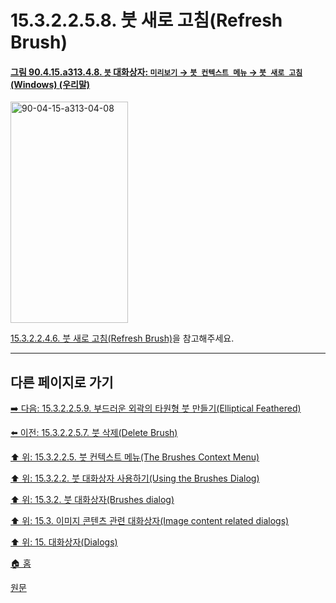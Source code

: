 # 15.3.2.2.5.8. 붓 새로 고침(Refresh Brush)

<a id="90-04-15-a313-04-08"></a>

#### [그림 90.4.15.a313.4.8. `붓` 대화상자: `미리보기` → `붓 컨텍스트 메뉴` → `붓 새로 고침` (Windows) (우리말)](./90-04-0015-brushes.md#90-04-15-a313-04-08)
<img width="188" height="354" alt="90-04-15-a313-04-08" src="https://github.com/user-attachments/assets/74a8494d-9946-48bc-9efe-4e6a21861efb" />

[15.3.2.2.4.6. 붓 새로 고침(Refresh Brush)](./15-03-02-02-04-06-refresh_brush.md)을 참고해주세요.

***

## 다른 페이지로 가기

[➡️ 다음: 15.3.2.2.5.9. 부드러운 외곽의 타원형 붓 만들기(Elliptical Feathered)](./15-03-02-02-05-09-elliptical_featherered.md)

[⬅️ 이전: 15.3.2.2.5.7. 붓 삭제(Delete Brush)](./15-03-02-02-05-07-delete_brush.md)

[⬆️ 위: 15.3.2.2.5. 붓 컨텍스트 메뉴(The Brushes Context Menu)](./15-03-02-02-05-00-the_brushes_context_menu.md)

[⬆️ 위: 15.3.2.2. 붓 대화상자 사용하기(Using the Brushes Dialog)](./15-03-02-02-00-using_the_brushes_dialog.md)

[⬆️ 위: 15.3.2. 붓 대화상자(Brushes dialog)](./15-03-02-00-brushes_dialog.md)

[⬆️ 위: 15.3. 이미지 콘텐츠 관련 대화상자(Image content related dialogs)](./15-03-00-image-content-related-dialogs.md)

[⬆️ 위: 15. 대화상자(Dialogs)](./15-00-dialogs.md)

[🏠 홈](./00-home.md)

[원문](https://docs.gimp.org/2.10/ko/gimp-brush-dialog.html#idm19390)